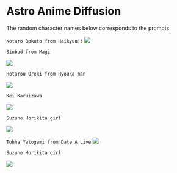 # Astro Anime Diffusion
The random character names below corresponds to the prompts.


`Kotaro Bokuto from Haikyuu!!`
![](https://media.discordapp.net/attachments/884528247998664744/1041255242588766279/image.png)


`Sinbad from Magi`

![](https://media.discordapp.net/attachments/884528247998664744/1041236124200357948/image.png)


`Hotarou Oreki from Hyouka man`

![](https://cdn.discordapp.com/attachments/884528247998664744/1042385419364487168/image.png)


`Kei Karuizawa`

![](https://cdn.discordapp.com/attachments/884528247998664744/1042346361321959444/Kei_Karuizawa.png)


`Suzune Horikita girl`

![](https://media.discordapp.net/attachments/884528247998664744/1041616275350241340/image.png)


`Tohha Yatogami from Date A Live`
![](https://cdn.discordapp.com/attachments/884528247998664744/1042377283278741555/image.png)


`Suzune Horikita girl`

![](https://cdn.discordapp.com/attachments/884528247998664744/1042381011381669938/image.png)